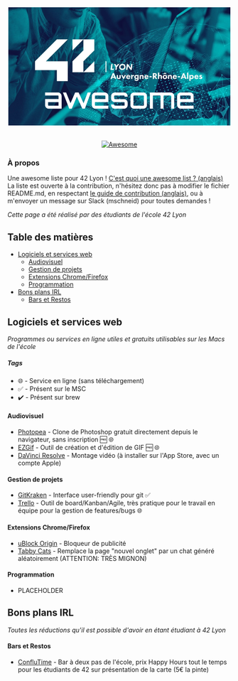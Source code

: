 <div align="center">
	<img width="500" height="266" src="media/tiny42Lawsm.png" alt="Awesome">
</div>
<br>
<p align="center">
	<a href="https://awesome.re">
		<img src="https://awesome.re/badge-flat2.svg" alt="Awesome">
	</a>
</p>

### À propos
Une awesome liste pour 42 Lyon ! <a href="https://github.com/sindresorhus/awesome/blob/master/awesome.md">C'est quoi une awesome list ? (anglais)</a><br>
La liste est ouverte à la contribution, n'hésitez donc pas à modifier le fichier README.md, en respectant <a href="https://github.com/sindresorhus/awesome/blob/master/contributing.md">le guide de contribution (anglais)</a>, ou à m'envoyer un message sur Slack (mschneid) pour toutes demandes !

*Cette page a été réalisé par des étudiants de l'école 42 Lyon*

## Table des matières
- [Logiciels et services web](#logiciels-et-services-web)
	- [Audiovisuel](#audiovisuel)
	- [Gestion de projets](#gestion-de-projets)
	- [Extensions Chrome/Firefox](#extensions-chromefirefox)
	- [Programmation](#programmation)
- [Bons plans IRL](#bons-plans-irl)
	- [Bars et Restos](#bars-et-restos)

Logiciels et services web
-------------------------
*Programmes ou services en ligne utiles et gratuits utilisables sur les Macs de l'école*
##### Tags
- :globe_with_meridians: - Service en ligne (sans téléchargement)
- :white_check_mark: - Présent sur le MSC
- :heavy_check_mark: - Présent sur brew

#### Audiovisuel
* [Photopea](https://www.photopea.com/) - Clone de Photoshop gratuit directement depuis le navigateur, sans inscription :free: :globe_with_meridians:
* [EZGif](https://ezgif.com/maker) - Outil de création et d'édition de GIF :free: :globe_with_meridians:
* [DaVinci Resolve](https://apps.apple.com/fr/app/davinci-resolve/id571213070?mt=12) - Montage vidéo (à installer sur l'App Store, avec un compte Apple)

#### Gestion de projets
* [GitKraken](https://www.gitkraken.com/) - Interface user-friendly pour git :white_check_mark:
* [Trello](https://trello.com/) - Outil de board/Kanban/Agile, très pratique pour le travail en équipe pour la gestion de features/bugs :globe_with_meridians:

#### Extensions Chrome/Firefox
* [uBlock Origin](https://chrome.google.com/webstore/detail/ublock-origin/cjpalhdlnbpafiamejdnhcphjbkeiagm?hl=fr) - Bloqueur de publicité
* [Tabby Cats](https://chrome.google.com/webstore/detail/tabby-cat/mefhakmgclhhfbdadeojlkbllmecialg?hl=fr) - Remplace la page "nouvel onglet" par un chat généré aléatoirement (ATTENTION: TRÈS MIGNON)

#### Programmation
* PLACEHOLDER


Bons plans IRL
--------------
*Toutes les réductions qu'il est possible d'avoir en étant étudiant à 42 Lyon*

#### Bars et Restos
* [ConfluTime](https://fr-fr.facebook.com/pages/category/Bar/ConfluTime-1841249056168178/) - Bar à deux pas de l'école, prix Happy Hours tout le temps pour les étudiants de 42 sur présentation de la carte (5€ la pinte)
